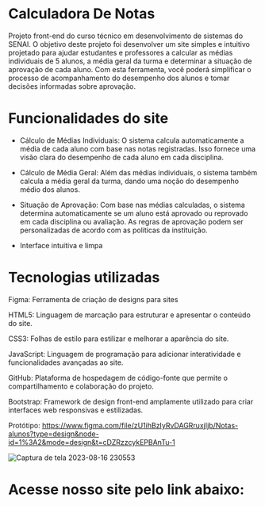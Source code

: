 # Calculadora De Notas
Projeto front-end do curso técnico em desenvolvimento de sistemas do SENAI. O objetivo deste projeto foi desenvolver um site simples e intuitivo projetado para ajudar estudantes e professores a calcular as médias individuais de 5 alunos, a média geral da turma e determinar a situação de aprovação de cada aluno. Com esta ferramenta, você poderá simplificar o processo de acompanhamento do desempenho dos alunos e tomar decisões informadas sobre aprovação.

# Funcionalidades do site
- Cálculo de Médias Individuais: O sistema calcula automaticamente a média de cada aluno com base nas notas registradas. Isso fornece uma visão clara do desempenho de cada aluno em cada disciplina.

- Cálculo de Média Geral: Além das médias individuais, o sistema também calcula a média geral da turma, dando uma noção do desempenho médio dos alunos.

- Situação de Aprovação: Com base nas médias calculadas, o sistema determina automaticamente se um aluno está aprovado ou reprovado em cada disciplina ou 
 avaliação. As regras de aprovação podem ser personalizadas de acordo com as políticas da instituição.

- Interface intuitiva e limpa

# Tecnologias utilizadas
Figma: Ferramenta de criação de designs para sites

HTML5: Linguagem de marcação para estruturar e apresentar o conteúdo do site.

CSS3: Folhas de estilo para estilizar e melhorar a aparência do site.

JavaScript: Linguagem de programação para adicionar interatividade e funcionalidades avançadas ao site.

GitHub: Plataforma de hospedagem de código-fonte que permite o compartilhamento e colaboração do projeto.

Bootstrap: Framework de design front-end amplamente utilizado para criar interfaces web responsivas e estilizadas.

Protótipo: https://www.figma.com/file/zU1ihBzIyRvDAGRruxjIjb/Notas-alunos?type=design&node-id=1%3A2&mode=design&t=cDZRzzcykEPBAnTu-1



![Captura de tela 2023-08-16 230553](https://github.com/Rodriguou/CalculadoraDeNotas/assets/131711415/5a61d017-a0c6-4140-8b84-58766e79e8db)


# Acesse nosso site pelo link abaixo:

